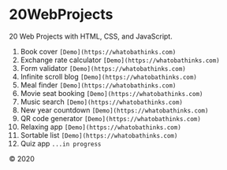 # 20WebProjects
20 Web Projects with HTML, CSS, and JavaScript.

1. Book cover `[Demo](https://whatobathinks.com)`
2. Exchange rate calculator `[Demo](https://whatobathinks.com)`
3. Form validator `[Demo](https://whatobathinks.com)`
4. Infinite scroll blog `[Demo](https://whatobathinks.com)`
5. Meal finder `[Demo](https://whatobathinks.com)`
6. Movie seat booking `[Demo](https://whatobathinks.com)`
7. Music search `[Demo](https://whatobathinks.com)`
8. New year countdown `[Demo](https://whatobathinks.com)`
9. QR code generator `[Demo](https://whatobathinks.com)`
10. Relaxing app `[Demo](https://whatobathinks.com)`
11. Sortable list `[Demo](https://whatobathinks.com)`
12. Quiz app `...in progress`

&copy; 2020